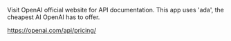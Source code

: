 Visit OpenAI official website for API documentation.
This app uses 'ada', the cheapest AI OpenAI has to offer.

https://openai.com/api/pricing/